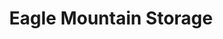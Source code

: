 ---
title: "Eagle Mountain Storage"
url: /eagle-mountain/eagle-mountain-storage/
shop: storage rental
---
